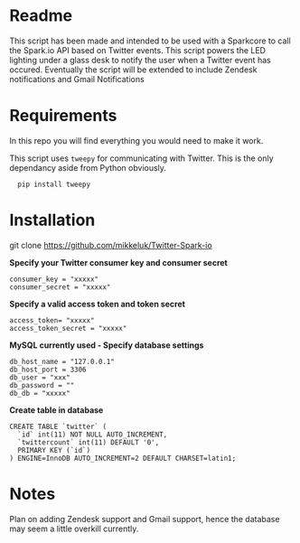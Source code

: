 
Readme
=============

This script has been made and intended to be used with a Sparkcore to call the Spark.io API based on Twitter events.
This script powers the LED lighting under a glass desk to notify the user when a Twitter event has occured.
Eventually the script will be extended to include Zendesk notifications and Gmail Notifications



Requirements
=========================

In this repo you will find everything you would need to make it work.

This script uses `tweepy` for communicating with Twitter.  This is the only dependancy aside from Python obviously.

```
  pip install tweepy
```


Installation
============
git clone https://github.com/mikkeluk/Twitter-Spark-io

**Specify your Twitter consumer key and consumer secret**
```
consumer_key = "xxxxx"
consumer_secret = "xxxxx"
```

**Specify a valid access token and token secret**
```
access_token= "xxxxx"
access_token_secret = "xxxxx"
```

**MySQL currently used - Specify database settings**
```
db_host_name = "127.0.0.1"
db_host_port = 3306
db_user = "xxx"
db_password = ""
db_db = "xxxxx"
```

**Create table in database**
```
CREATE TABLE `twitter` (
  `id` int(11) NOT NULL AUTO_INCREMENT,
  `twittercount` int(11) DEFAULT '0',
  PRIMARY KEY (`id`)
) ENGINE=InnoDB AUTO_INCREMENT=2 DEFAULT CHARSET=latin1;
```

Notes
=========================
Plan on adding Zendesk support and Gmail support, hence the database may seem a little overkill currently.
